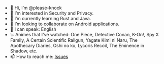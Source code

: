 - 👋 Hi, I’m @please-knock
- 👀 I’m interested in Security and Privacy.
- 🌱 I’m currently learning Rust and Java.
- 💞️ I’m looking to collaborate on Android applications.
- 💬 I can speak: English
- 💥 Animes that I've watched: One Piece, Detective Conan, K-On!, Spy X Family, A Certain Scientific Railgun, Yagate Kimi ni Naru, The Apothecary Diaries, Oshi no ko, Lycoris Recoil, The Eminence in Shadow, etc.
- 📫 How to reach me: [Issues](https://github.com/please-knock/please-knock/issues)

<!---
please-knock/please-knock is a ✨ special ✨ repository because its `README.md` (this file) appears on your GitHub profile.
You can click the Preview link to take a look at your changes.
--->
